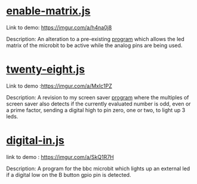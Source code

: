 # [enable-matrix.js](https://github.com/Introduction-to-Computer-Engineering/final-project-assignment-7-week-12-O11WL1D/blob/master/enable-matrix.js)


Link to demo: https://imgur.com/a/h4na0j8


Description: An alteration to a pre-existing [program](https://learn.sparkfun.com/tutorials/microbit-breakout-board-hookup-guide) which allows the led matrix of the microbit to be active while the analog pins are being used. 

# [twenty-eight.js](https://github.com/Introduction-to-Computer-Engineering/final-project-assignment-7-week-12-O11WL1D/blob/master/twenty-eight.js)


Link to demo :https://imgur.com/a/MxIc1PZ
 
Description: A revision to my screen saver [program](https://github.com/Introduction-to-Computer-Engineering/screensavers-for-the-micro-bit-O11WL1D/blob/master/screen_savers.js) where the multiples of screen saver also detects if the currently evaluated number is odd, even or a prime factor, sending a digital high to pin zero, one or two, to light up 3 leds. 

 

# [digital-in.js](https://github.com/Introduction-to-Computer-Engineering/final-project-assignment-7-week-12-O11WL1D/blob/master/digital-in.js)


link to demo : https://imgur.com/a/SkQ1R7H


Description: A program for the bbc microbit which lights up an external led if a digital low on the B button gpio pin is detected.
 
